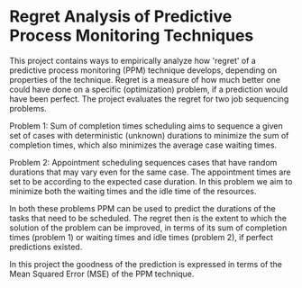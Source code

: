 # Regret Analysis of Predictive Process Monitoring Techniques

This project contains ways to empirically analyze how 'regret' of a predictive process monitoring (PPM) technique develops, 
depending on properties of the technique. Regret is a measure of how much better one could have done on a specific (optimization)
problem, if a prediction would have been perfect. The project evaluates the
regret for two job sequencing problems.

Problem 1: Sum of completion times scheduling aims to sequence a given set of cases with 
deterministic (unknown) durations to minimize the sum of completion times, which also minimizes the average
case waiting times.

Problem 2: Appointment scheduling sequences cases that have random durations that may vary even for the same case. The appointment times
are set to be according to the expected case duration. In this problem we aim to minimize both the waiting times and the idle time of the resources.

In both these problems PPM can be used to predict the durations of the tasks that need to be scheduled. The regret then is
the extent to which the solution of the problem can be improved, in terms of its sum of completion times (problem 1) or waiting times and idle times (problem 2),
if perfect predictions existed.

In this project the goodness of the prediction is expressed in terms of the Mean Squared Error (MSE) of the PPM technique.  